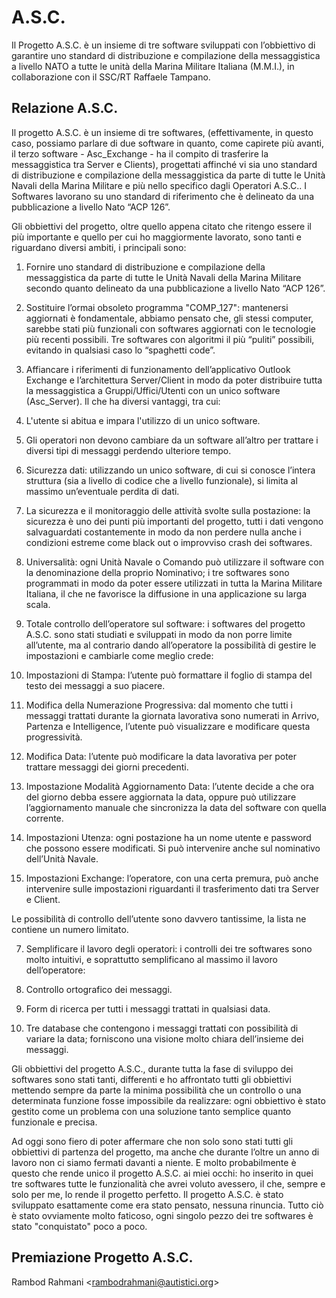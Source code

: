 # A.S.C.
Il Progetto A.S.C. è un insieme di tre software sviluppati con l’obbiettivo di garantire uno standard di distribuzione e compilazione della messaggistica a livello NATO a tutte le unità della Marina Militare Italiana (M.M.I.), in collaborazione con il SSC/RT Raffaele Tampano.

## Relazione A.S.C.

Il progetto A.S.C. è un insieme di tre softwares, (effettivamente, in questo caso, possiamo parlare di due software in quanto, come capirete più avanti, il terzo software - Asc_Exchange - ha il compito di trasferire la messaggistica tra Server e Clients), progettati affinché vi sia uno standard di distribuzione e compilazione della messaggistica da parte di tutte le Unità Navali della Marina Militare e più nello specifico dagli Operatori A.S.C.. I Softwares lavorano su uno standard di riferimento che è delineato da una pubblicazione a livello Nato “ACP 126”.

Gli obbiettivi del progetto, oltre quello appena citato che ritengo essere il più importante e quello per cui ho maggiormente lavorato, sono tanti e riguardano diversi ambiti, i principali sono:
1.  Fornire uno standard di distribuzione e compilazione della messaggistica da parte di tutte le Unità Navali della Marina Militare secondo quanto delineato da una pubblicazione a livello Nato “ACP 126”.

2.  Sostituire l’ormai obsoleto programma "COMP_127": mantenersi aggiornati è fondamentale, abbiamo pensato che, gli stessi computer, sarebbe stati più funzionali con softwares aggiornati con le tecnologie più recenti possibili. Tre softwares con algoritmi il più “puliti” possibili, evitando in qualsiasi caso lo “spaghetti code”.

3.  Affiancare i riferimenti di funzionamento dell’applicativo Outlook Exchange e l’architettura Server/Client in modo da poter distribuire tutta la messaggistica a Gruppi/Uffici/Utenti con un unico software (Asc_Server). Il che ha diversi vantaggi, tra cui:
 1.  L'utente si abitua e impara l'utilizzo di un unico software.

 2.  Gli operatori non devono cambiare da un software all’altro per trattare i diversi tipi di messaggi perdendo ulteriore tempo.

 3.  Sicurezza dati: utilizzando un unico software, di cui si conosce l’intera struttura (sia a livello di codice che a livello funzionale), si limita al massimo un’eventuale perdita di dati.

4.  La sicurezza e il monitoraggio delle attività svolte sulla postazione: la sicurezza è uno dei punti più importanti del progetto, tutti i dati vengono salvaguardati costantemente in modo da non perdere nulla anche i condizioni estreme come black out o improvviso crash dei softwares.

5.  Universalità: ogni Unità Navale o Comando può utilizzare il software con la denominazione della proprio Nominativo; i tre softwares sono programmati in modo da poter essere utilizzati in tutta la Marina Militare Italiana, il che ne favorisce la diffusione in una applicazione su larga scala.

6.  Totale controllo dell’operatore sul software: i softwares del progetto A.S.C. sono stati studiati e sviluppati in modo da non porre limite all’utente, ma al contrario dando all’operatore la possibilità di gestire le impostazioni e cambiarle come meglio crede:

 1.  Impostazioni di Stampa: l’utente può formattare il foglio di stampa del testo dei messaggi a suo piacere.

 2.  Modifica della Numerazione Progressiva: dal momento che tutti i messaggi trattati durante la giornata lavorativa sono numerati in Arrivo, Partenza e Intelligence, l’utente può visualizzare e modificare questa progressività.

 3.  Modifica Data: l’utente può modificare la data lavorativa per poter trattare messaggi dei giorni precedenti.

 4.  Impostazione Modalità Aggiornamento Data: l’utente decide a che ora del giorno debba essere aggiornata la data, oppure può utilizzare l’aggiornamento manuale che sincronizza la data del software con quella corrente.

 5.  Impostazioni Utenza: ogni postazione ha un nome utente e password che possono essere modificati. Si può intervenire anche sul nominativo dell’Unità Navale.

 6.  Impostazioni Exchange: l’operatore, con una certa premura, può anche intervenire sulle impostazioni riguardanti il trasferimento dati tra Server e Client.

Le possibilità di controllo dell’utente sono davvero tantissime, la lista ne contiene un numero limitato.

7.  Semplificare il lavoro degli operatori: i controlli dei tre softwares sono molto intuitivi, e soprattutto semplificano al massimo il lavoro dell’operatore:

 1.  Controllo ortografico dei messaggi.

 2.  Form di ricerca per tutti i messaggi trattati in qualsiasi data.

 3.  Tre database che contengono i messaggi trattati con possibilità di variare la data; forniscono una visione molto chiara dell’insieme dei messaggi.

Gli obbiettivi del progetto A.S.C., durante tutta la fase di sviluppo dei softwares sono stati tanti, differenti e ho affrontato tutti gli obbiettivi mettendo sempre da parte la minima possibilità che un controllo o una determinata funzione fosse impossibile da realizzare: ogni obbiettivo è stato gestito come un problema con una soluzione tanto semplice quanto funzionale e precisa.

Ad oggi sono fiero di poter affermare che non solo sono stati tutti gli obbiettivi di partenza del progetto, ma anche che durante l’oltre un anno di lavoro non ci siamo fermati davanti a niente. E molto probabilmente è questo che rende unico il progetto A.S.C. ai miei occhi: ho inserito in quei tre softwares tutte le funzionalità che avrei voluto avessero, il che, sempre e solo per me, lo rende il progetto perfetto. Il progetto A.S.C. è stato sviluppato esattamente come era stato pensato, nessuna rinuncia. Tutto ciò è stato ovviamente molto faticoso, ogni singolo pezzo dei tre softwares è stato "conquistato" poco a poco.

## Premiazione Progetto A.S.C.


Rambod Rahmani <<rambodrahmani@autistici.org>>
